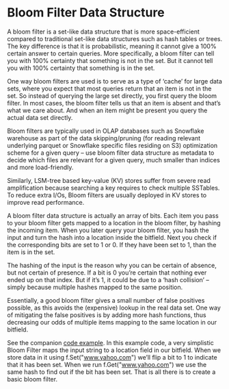 # Bloom Filter Data Structure
A bloom filter is a set-like data structure that is more space-efficient compared to traditional set-like data structures such as hash tables or trees. The key difference is that it is probabilistic, meaning it cannot give a 100% certain answer to certain queries. More specifically, a bloom filter can tell you with 100% certainty that something is not in the set. But it cannot tell you with 100% certainty that something is in the set.

One way bloom filters are used is to serve as a type of ‘cache’ for large data sets, where you expect that most queries return that an item is not in the set. So instead of querying the large set directly, you first query the bloom filter. In most cases, the bloom filter tells us that an item is absent and that’s what we care about. And when an item might be present you query the actual data set directly.

Bloom filters are typically used in OLAP databases such as Snowflake warehouse as part of the data skipping/pruning (for reading relevant underlying parquet or Snowflake specific files residing on S3) optimization scheme for a given query – use bloom filter data structure as metadata to decide which files are relevant for a given query, much smaller than indices and more load-friendly.

Similarly, LSM-tree based key-value (KV) stores suffer from severe read amplification because searching a key requires to check multiple SSTables. To reduce extra I/Os, Bloom filters are usually deployed in KV stores to improve read performance.

A bloom filter data structure is actually an array of bits. Each item you pass to your bloom filter gets mapped to a location in the bloom filter, by hashing the incoming item. When you later query your bloom filter, you hash the input and turn the hash into a location inside the bitfield. Next you check if the corresponding bits are set to 1 or 0. If they have been set to 1, than the item is in the set.

The hashing of the input is the reason why you can be certain of absence, but not certain of presence. If a bit is 0 you’re certain that nothing ever ended up on that index. But if it’s 1, it could be due to a ‘hash collision’ – simply because multiple hashes mapped to the same position.

Essentially, a good bloom filter gives a small number of false positives possible, as this avoids the (expensive) lookup in the real data set. One way of mitigating the false positives is by adding more hash functions, thus decreasing our odds of multiple items mapping to the same location in our bitfield.

See the companion [code example](/SoftwareDevelopmentDesignPrinciples/BloomFilters). In this example code, a very simplistic Bloom Filter maps the input string to a location field in our bitfield. When we store data in it using f.Set("www.yahoo.com") we’ll flip a bit to 1 to indicate that it has been set. When we run f.Get("www.yahoo.com") we use the same hash to find out if the bit has been set. That is all there is to create a basic bloom filter.